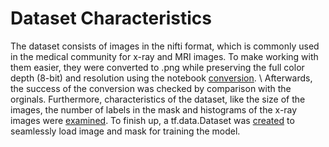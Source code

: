 # Dataset Characteristics

The dataset consists of images in the nifti format, which is commonly used in the medical community for x-ray and MRI images.
To make working with them easier, they were converted to .png while preserving the full color depth (8-bit) and resolution using the notebook [conversion](conversion.ipynb). \ 
Afterwards, the success of the conversion was checked by comparison with the orginals. Furthermore, characteristics of the dataset, like the size of the images, the number of labels in the mask and histograms of the x-ray images were [examined](explorativeAnalysis.ipynb).
To finish up, a tf.data.Dataset was [created](createDataset.ipynb) to seamlessly load image and mask for training the model.
